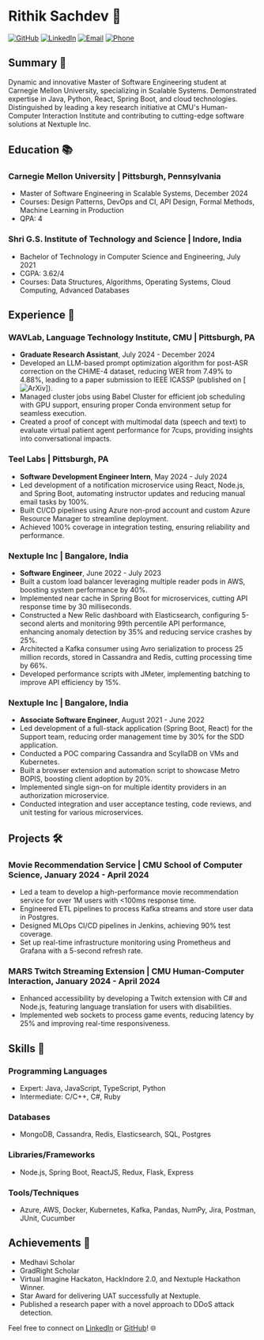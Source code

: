 # Rithik Sachdev 🚀

[![GitHub](https://img.shields.io/badge/Github-rithiksachdev-blue)](https://github.com/rithiksachdev) [![LinkedIn](https://img.shields.io/badge/LinkedIn-Rithik%20Sachdev-blue)](https://www.linkedin.com/in/rithik-sachdev) [![Email](https://img.shields.io/badge/Email-rithiks%40andrew.cmu.edu-green)](mailto:rithiks@andrew.cmu.edu) [![Phone](https://img.shields.io/badge/Phone-+1%204122248863-blue)]()
## Summary 🌟

Dynamic and innovative Master of Software Engineering student at Carnegie Mellon University, specializing in Scalable Systems. Demonstrated expertise in Java, Python, React, Spring Boot, and cloud technologies. Distinguished by leading a key research initiative at CMU's Human-Computer Interaction Institute and contributing to cutting-edge software solutions at Nextuple Inc.

## Education 📚

### Carnegie Mellon University | Pittsburgh, Pennsylvania
- Master of Software Engineering in Scalable Systems, December 2024
- Courses: Design Patterns, DevOps and CI, API Design, Formal Methods, Machine Learning in Production
- QPA: 4

### Shri G.S. Institute of Technology and Science | Indore, India
- Bachelor of Technology in Computer Science and Engineering, July 2021
- CGPA: 3.62/4
- Courses: Data Structures, Algorithms, Operating Systems, Cloud Computing, Advanced Databases

## Experience 💼

### WAVLab, Language Technology Institute, CMU | Pittsburgh, PA
- **Graduate Research Assistant**, July 2024 - December 2024
- Developed an LLM-based prompt optimization algorithm for post-ASR correction on the CHiME-4 dataset, reducing WER from 7.49% to 4.88%, leading to a paper submission to IEEE ICASSP (published on [![ArXiv](https://arxiv.org/pdf/2407.16370)]).
- Managed cluster jobs using Babel Cluster for efficient job scheduling with GPU support, ensuring proper Conda environment setup for seamless execution.
- Created a proof of concept with multimodal data (speech and text) to evaluate virtual patient agent performance for 7cups, providing insights into conversational impacts.

### Teel Labs | Pittsburgh, PA
- **Software Development Engineer Intern**, May 2024 - July 2024
- Led development of a notification microservice using React, Node.js, and Spring Boot, automating instructor updates and reducing manual email tasks by 100%.
- Built CI/CD pipelines using Azure non-prod account and custom Azure Resource Manager to streamline deployment.
- Achieved 100% coverage in integration testing, ensuring reliability and performance.

### Nextuple Inc | Bangalore, India
- **Software Engineer**, June 2022 - July 2023
- Built a custom load balancer leveraging multiple reader pods in AWS, boosting system performance by 40%.
- Implemented near cache in Spring Boot for microservices, cutting API response time by 30 milliseconds.
- Constructed a New Relic dashboard with Elasticsearch, configuring 5-second alerts and monitoring 99th percentile API performance, enhancing anomaly detection by 35% and reducing service crashes by 25%.
- Architected a Kafka consumer using Avro serialization to process 25 million records, stored in Cassandra and Redis, cutting processing time by 66%.
- Developed performance scripts with JMeter, implementing batching to improve API efficiency by 15%.

### Nextuple Inc | Bangalore, India
- **Associate Software Engineer**, August 2021 - June 2022
- Led development of a full-stack application (Spring Boot, React) for the Support team, reducing order management time by 30% for the SDD application.
- Conducted a POC comparing Cassandra and ScyllaDB on VMs and Kubernetes.
- Built a browser extension and automation script to showcase Metro BOPIS, boosting client adoption by 20%.
- Implemented single sign-on for multiple identity providers in an authorization microservice.
- Conducted integration and user acceptance testing, code reviews, and unit testing for various microservices.

## Projects 🛠️

### Movie Recommendation Service | CMU School of Computer Science, January 2024 - April 2024
- Led a team to develop a high-performance movie recommendation service for over 1M users with <100ms response time.
- Engineered ETL pipelines to process Kafka streams and store user data in Postgres.
- Designed MLOps CI/CD pipelines in Jenkins, achieving 90% test coverage.
- Set up real-time infrastructure monitoring using Prometheus and Grafana with a 5-second refresh rate.

### MARS Twitch Streaming Extension | CMU Human-Computer Interaction, January 2024 - April 2024
- Enhanced accessibility by developing a Twitch extension with C# and Node.js, featuring language translation for users with disabilities.
- Implemented web sockets to process game events, reducing latency by 25% and improving real-time responsiveness.

## Skills 🚀

### Programming Languages
- Expert: Java, JavaScript, TypeScript, Python
- Intermediate: C/C++, C#, Ruby

### Databases
- MongoDB, Cassandra, Redis, Elasticsearch, SQL, Postgres

### Libraries/Frameworks
- Node.js, Spring Boot, ReactJS, Redux, Flask, Express

### Tools/Techniques
- Azure, AWS, Docker, Kubernetes, Kafka, Pandas, NumPy, Jira, Postman, JUnit, Cucumber

## Achievements 🏅

- Medhavi Scholar
- GradRight Scholar
- Virtual Imagine Hackaton, HackIndore 2.0, and Nextuple Hackathon Winner.
- Star Award for delivering UAT successfully at Nextuple.
- Published a research paper with a novel approach to DDoS attack detection.

Feel free to connect on [LinkedIn](https://www.linkedin.com/in/rithik-sachdev) or [GitHub](https://github.com/rithiksachdev)! 🌐
